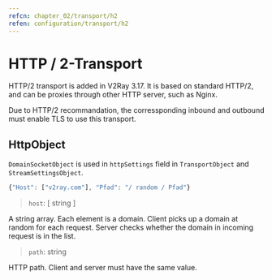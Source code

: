 ```yaml
---
refcn: chapter_02/transport/h2
refen: configuration/transport/h2
---
```

# HTTP / 2-Transport

HTTP/2 transport is added in V2Ray 3.17. It is based on standard HTTP/2, and can be proxies through other HTTP server, such as Nginx.

Due to HTTP/2 recommandation, the corressponding inbound and outbound must enable TLS to use this transport.

## HttpObject

`DomainSocketObject` is used in `httpSettings` field in `TransportObject` and `StreamSettingsObject`.

```javascript
{"Host": ["v2ray.com"], "Pfad": "/ random / Pfad"}
```

> `host`: \[ string \]

A string array. Each element is a domain. Client picks up a domain at random for each request. Server checks whether the domain in incoming request is in the list.

> `path`: string

HTTP path. Client and server must have the same value.